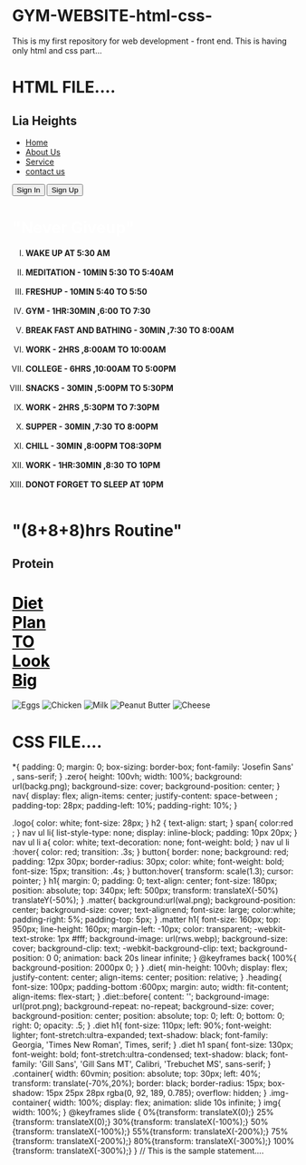 # GYM-WEBSITE-html-css-
This is my first repository for web development - front end.
This is having only html and css part...

# HTML FILE....

<!DOCTYPE html>
<html lang="en">
<head>
    <meta charset="UTF-8">
    <meta name="viewport" content="width=device-width, initial-scale=1.0">
    <title style="position: relative";color="white">Gym rats</title>
    <link rel="stylesheet" href="web1.css">
    <link rel="icon" type="image" href="barbell.png">
</head>
<body>
    <div class = "zero">
        <nav>
            <h2 class="logo"><strong>Lia</strong><span> <strong>Heights</strong></span></h2>
             <ul>
                <li><a href="#">Home</a></li>
                <li><a href="About Us.html">About Us</a></li>
                <li><a href="#">Service</a></li>
                <li><a href="con us.html">contact us</a></li>
             </ul>
             <button type="button">Sign In</button>
             <button type="button">Sign Up</button>
        </nav>
    </div>
    <h1 style= color:white>"Never <span>Giveup"</span></h1>
    <div class="matter">
        <ol type="I">
            <li><strong>WAKE UP AT 5:30 AM</strong></li><br>
            <li><strong>MEDITATION - 10MIN 5:30 TO 5:40AM</strong></li><br>
            <li><strong>FRESHUP - 10MIN 5:40 TO 5:50</strong></li><br>
            <li><strong>GYM - 1HR:30MIN ,6:00 TO 7:30</strong></li><br>
            <li><strong>BREAK FAST AND BATHING - 30MIN ,7:30 TO 8:00AM</strong></li><br>
            <li><strong>WORK - 2HRS ,8:00AM TO 10:00AM</strong></li><br>
            <li><strong>COLLEGE - 6HRS ,10:00AM TO 5:00PM</strong></li><br>
            <li><strong>SNACKS - 30MIN ,5:00PM TO 5:30PM</strong></li><br>
            <li><strong>WORK - 2HRS ,5:30PM TO 7:30PM</strong></li><br>
            <li><strong>SUPPER - 30MIN ,7:30 TO 8:00PM</strong></li><br>
            <li><strong>CHILL - 30MIN ,8:00PM TO8:30PM</strong></li><br>
            <li><strong>WORK - 1HR:30MIN ,8:30 TO 10PM</strong></li><br>
            <li><strong>DONOT FORGET TO SLEEP AT 10PM</strong></li><br>
        </ol>
        <h1>"(8+8+8)hrs Routine"</h1>
    </div>
    <div class="diet">
        <h2 class="heading">Pro<span>te</span>in</h2>
        <a href="    https://www.healthline.com/nutrition/high-protein-foods#chicken-breast" target="_blank">
        <h1 style="color: black;">Diet <br>Plan <br><span>TO</span><br> Look <br>Big</h1>
    </a>
        <div class="container">
            <div class="img-container">
                <img src="slide1.png" alt="Eggs" title="Eggs">
                <img src="slide2.png" alt="Chicken" title="Chicken">
                <img src="slide3.png" alt="Milk" title="Milk">
                <img src="slide4.png" alt="Peanut Butter" title="Peanut Butter">
                <img src="slide5.png" alt="Cheese" title="Cheese">
            </div>
        </div>
    </div>
</body>
</html>

# CSS FILE....

*{
    padding: 0;
    margin: 0;
    box-sizing: border-box;
    font-family: 'Josefin Sans' , sans-serif;
}
.zero{
    height: 100vh;
    width: 100%;
    background: url(backg.png);
    background-size: cover;
    background-position: center;
}
nav{
    display: flex;
    align-items: center;
    justify-content: space-between ;
    padding-top: 28px;
    padding-left: 10%;
    padding-right: 10%;
}

.logo{
    color: white;
    font-size: 28px;
}
h2 {
    text-align: start;
}
span{
    color:red ;
}
nav ul li{
    list-style-type: none;
    display: inline-block;
    padding: 10px 20px;
}
nav ul li a{
    color: white;
    text-decoration: none;
    font-weight: bold;
}
nav ul li :hover{
    color: red;
    transition: .3s;
}
button{
    border: none;
    background: red;
    padding: 12px 30px;
    border-radius: 30px;
    color: white;
    font-weight: bold;
    font-size: 15px;
    transition: .4s;
}
button:hover{
    transform: scale(1.3);
    cursor: pointer;
}
h1{
    margin: 0;
    padding: 0;
    text-align: center;
    font-size: 180px;
    position: absolute;
    top: 340px;
    left: 500px;
    transform: translateX(-50%) translateY(-50%);
}
.matter{
     background:url(wal.png);
     background-position: center;
     background-size: cover;
     text-align:end;
     font-size: large;
     color:white;
     padding-right: 5%;
     padding-top: 5px;
}
.matter h1{
    font-size: 160px;
    top: 950px;
    line-height: 160px;
    margin-left: -10px;
    color: transparent;
    -webkit-text-stroke: 1px #fff;
    background-image: url(rws.webp);
    background-size: cover;
    background-clip: text;
    -webkit-background-clip: text;
    background-position: 0 0;
    animation: back 20s linear infinite;
}
@keyframes back{
    100%{
        background-position: 2000px 0;
    }
}
.diet{
    min-height:  100vh;
    display: flex;
    justify-content: center;
    align-items: center;
    position: relative;
}
.heading{
    font-size: 100px;
    padding-bottom :600px; 
    margin: auto;
    width: fit-content;
    align-items: flex-start;
}
.diet::before{
    content: '';
    background-image: url(prot.png);
    background-repeat: no-repeat;
    background-size: cover;
    background-position: center;
    position: absolute;
    top: 0;
    left: 0;
    bottom: 0;
    right: 0;
    opacity: .5;
}
.diet h1{
    font-size: 110px;
    left: 90%;
    font-weight: lighter;
    font-stretch:ultra-expanded;
    text-shadow: black;
    font-family: Georgia, 'Times New Roman', Times, serif;
}
.diet h1 span{
    font-size: 130px;
    font-weight: bold;
    font-stretch:ultra-condensed;
    text-shadow: black;
    font-family: 'Gill Sans', 'Gill Sans MT', Calibri, 'Trebuchet MS', sans-serif;
}
.container{
    width: 60vmin;
    position: absolute;
    top: 30px;
    left: 40%;
    transform: translate(-70%,20%);
    border: black;
    border-radius: 15px;
    box-shadow: 15px 25px 28px rgba(0, 92, 189, 0.785);
    overflow: hidden;
}
.img-container{
    width: 100%;
    display: flex;
    animation: slide 10s infinite;
}
img{
    width: 100%;
}
@keyframes slide {
    0%{transform: translateX(0);}
    25%{transform: translateX(0);}
    30%{transform: translateX(-100%);}
    50%{transform: translateX(-100%);}
    55%{transform: translateX(-200%);}
    75%{transform: translateX(-200%);}
    80%{transform: translateX(-300%);}
    100%{transform: translateX(-300%);}
}
// This is the sample statement....
